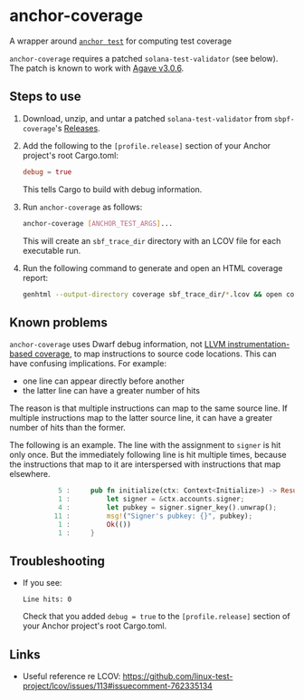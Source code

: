 # anchor-coverage

A wrapper around [`anchor test`] for computing test coverage

`anchor-coverage` requires a patched `solana-test-validator` (see below). The patch is known to work with [Agave v3.0.6](https://github.com/anza-xyz/agave/tree/v3.0.6).

## Steps to use

1. Download, unzip, and untar a patched `solana-test-validator` from `sbpf-coverage`'s [Releases].

2. Add the following to the `[profile.release]` section of your Anchor project's root Cargo.toml:

   ```toml
   debug = true
   ```

   This tells Cargo to build with debug information.

3. Run `anchor-coverage` as follows:

   ```sh
   anchor-coverage [ANCHOR_TEST_ARGS]...
   ```

   This will create an `sbf_trace_dir` directory with an LCOV file for each executable run.

4. Run the following command to generate and open an HTML coverage report:

   ```sh
   genhtml --output-directory coverage sbf_trace_dir/*.lcov && open coverage/index.html
   ```

## Known problems

`anchor-coverage` uses Dwarf debug information, not [LLVM instrumentation-based coverage], to map instructions to source code locations. This can have confusing implications. For example:

- one line can appear directly before another
- the latter line can have a greater number of hits

The reason is that multiple instructions can map to the same source line. If multiple instructions map to the latter source line, it can have a greater number of hits than the former.

The following is an example. The line with the assignment to `signer` is hit only once. But the immediately following line is hit multiple times, because the instructions that map to it are interspersed with instructions that map elsewhere.

```rs
            5 :     pub fn initialize(ctx: Context<Initialize>) -> Result<()> {
            1 :         let signer = &ctx.accounts.signer;
            4 :         let pubkey = signer.signer_key().unwrap();
           11 :         msg!("Signer's pubkey: {}", pubkey);
            1 :         Ok(())
            1 :     }
```

## Troubleshooting

- If you see:
  ```
  Line hits: 0
  ```
  Check that you added `debug = true` to the `[profile.release]` section of your Anchor project's root Cargo.toml.

## Links

- Useful reference re LCOV: https://github.com/linux-test-project/lcov/issues/113#issuecomment-762335134

[Agave repository]: https://github.com/anza-xyz/agave
[LLVM instrumentation-based coverage]: https://llvm.org/docs/CoverageMappingFormat.html
[Releases]: https://github.com/trail-of-forks/sbpf-coverage/releases
[`anchor test`]: https://www.anchor-lang.com/docs/references/cli#test
[from source]: https://docs.anza.xyz/cli/install#building-from-source

